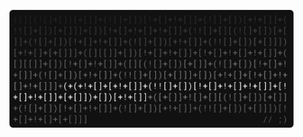 [![PGP](https://raw.githubusercontent.com/Cod3dDOT/Cod3dDOT/refs/heads/main/assets/code.svg)](https://keys.openpgp.org/search?q=cod3ddot%40proton.me)
